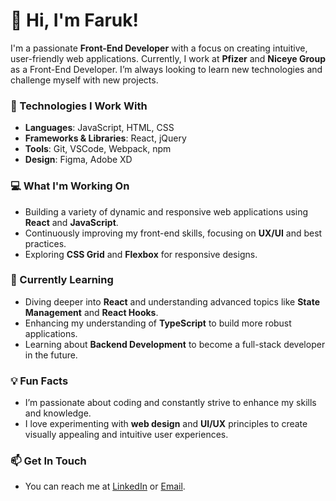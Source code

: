 # 👋 Hi, I'm Faruk!

I'm a passionate **Front-End Developer** with a focus on creating intuitive, user-friendly web applications. Currently, I work at **Pfizer** and **Niceye Group** as a Front-End Developer. I’m always looking to learn new technologies and challenge myself with new projects. 

### 🚀 Technologies I Work With

- **Languages**: JavaScript, HTML, CSS
- **Frameworks & Libraries**: React, jQuery
- **Tools**: Git, VSCode, Webpack, npm
- **Design**: Figma, Adobe XD

### 💻 What I'm Working On
- Building a variety of dynamic and responsive web applications using **React** and **JavaScript**.
- Continuously improving my front-end skills, focusing on **UX/UI** and best practices.
- Exploring **CSS Grid** and **Flexbox** for responsive designs.

### 🔧 Currently Learning
- Diving deeper into **React** and understanding advanced topics like **State Management** and **React Hooks**.
- Enhancing my understanding of **TypeScript** to build more robust applications.
- Learning about **Backend Development** to become a full-stack developer in the future.

### 💡 Fun Facts
- I’m passionate about coding and constantly strive to enhance my skills and knowledge.
- I love experimenting with **web design** and **UI/UX** principles to create visually appealing and intuitive user experiences.

### 📫 Get In Touch
- You can reach me at [LinkedIn](https://www.linkedin.com/in/farukozgu) or [Email](mailto:farukozgu@example.com).
